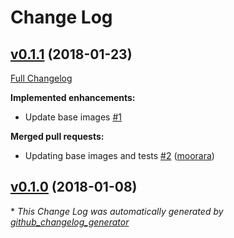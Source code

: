# Change Log

## [v0.1.1](https://github.com/moorara/cloud-images/tree/v0.1.1) (2018-01-23)
[Full Changelog](https://github.com/moorara/cloud-images/compare/v0.1.0...v0.1.1)

**Implemented enhancements:**

- Update base images [\#1](https://github.com/moorara/cloud-images/issues/1)

**Merged pull requests:**

- Updating base images and tests [\#2](https://github.com/moorara/cloud-images/pull/2) ([moorara](https://github.com/moorara))

## [v0.1.0](https://github.com/moorara/cloud-images/tree/v0.1.0) (2018-01-08)


\* *This Change Log was automatically generated by [github_changelog_generator](https://github.com/skywinder/Github-Changelog-Generator)*